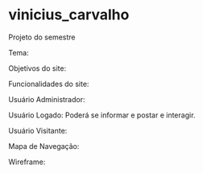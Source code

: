 # vinicius_carvalho
Projeto do semestre

Tema: 

Objetivos do site: 

Funcionalidades do site: 

Usuário Administrador: 

Usuário Logado: Poderá se informar e postar e interagir.

Usuário Visitante: 

Mapa de Navegação:

Wireframe:
